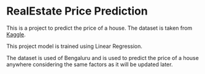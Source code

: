 # RealEstate Price Prediction

This is a project to predict the price of a house. The dataset is taken from [Kaggle](https://www.kaggle.com/datasets/amitabhajoy/bengaluru-house-price-data).

This project model is trained using Linear Regression.

The dataset is used of Bengaluru and is used to predict the price of a house anywhere considering the same factors as it will be updated later.
